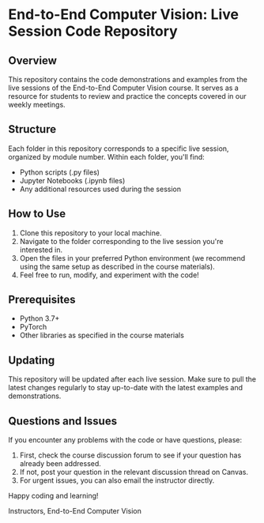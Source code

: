 # End-to-End Computer Vision: Live Session Code Repository

## Overview
This repository contains the code demonstrations and examples from the live sessions of the End-to-End Computer Vision course. It serves as a resource for students to review and practice the concepts covered in our weekly meetings.

## Structure
Each folder in this repository corresponds to a specific live session, organized by module number. Within each folder, you'll find:

- Python scripts (.py files)
- Jupyter Notebooks (.ipynb files)
- Any additional resources used during the session

## How to Use
1. Clone this repository to your local machine.
2. Navigate to the folder corresponding to the live session you're interested in.
3. Open the files in your preferred Python environment (we recommend using the same setup as described in the course materials).
4. Feel free to run, modify, and experiment with the code!

## Prerequisites
- Python 3.7+
- PyTorch
- Other libraries as specified in the course materials

## Updating
This repository will be updated after each live session. Make sure to pull the latest changes regularly to stay up-to-date with the latest examples and demonstrations.

## Questions and Issues
If you encounter any problems with the code or have questions, please:
1. First, check the course discussion forum to see if your question has already been addressed.
2. If not, post your question in the relevant discussion thread on Canvas.
3. For urgent issues, you can also email the instructor directly.

Happy coding and learning!

Instructors, End-to-End Computer Vision
